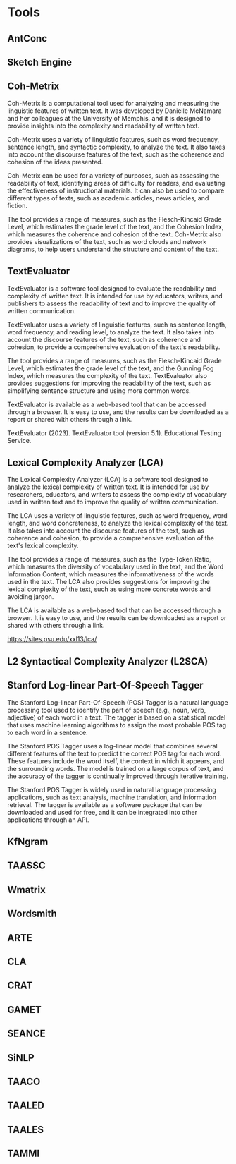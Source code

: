 # **Tools**

## AntConc

## Sketch Engine

## Coh-Metrix

Coh-Metrix is a computational tool used for analyzing and measuring the linguistic features of written text. It was developed by Danielle McNamara and her colleagues at the University of Memphis, and it is designed to provide insights into the complexity and readability of written text.

Coh-Metrix uses a variety of linguistic features, such as word frequency, sentence length, and syntactic complexity, to analyze the text. It also takes into account the discourse features of the text, such as the coherence and cohesion of the ideas presented.

Coh-Metrix can be used for a variety of purposes, such as assessing the readability of text, identifying areas of difficulty for readers, and evaluating the effectiveness of instructional materials. It can also be used to compare different types of texts, such as academic articles, news articles, and fiction.

The tool provides a range of measures, such as the Flesch-Kincaid Grade Level, which estimates the grade level of the text, and the Cohesion Index, which measures the coherence and cohesion of the text. Coh-Metrix also provides visualizations of the text, such as word clouds and network diagrams, to help users understand the structure and content of the text.

## TextEvaluator

TextEvaluator is a software tool designed to evaluate the readability and complexity of written text. It is intended for use by educators, writers, and publishers to assess the readability of text and to improve the quality of written communication.

TextEvaluator uses a variety of linguistic features, such as sentence length, word frequency, and reading level, to analyze the text. It also takes into account the discourse features of the text, such as coherence and cohesion, to provide a comprehensive evaluation of the text's readability.

The tool provides a range of measures, such as the Flesch-Kincaid Grade Level, which estimates the grade level of the text, and the Gunning Fog Index, which measures the complexity of the text. TextEvaluator also provides suggestions for improving the readability of the text, such as simplifying sentence structure and using more common words.

TextEvaluator is available as a web-based tool that can be accessed through a browser. It is easy to use, and the results can be downloaded as a report or shared with others through a link.

TextEvaluator (2023). TextEvaluator tool (version 5.1). Educational Testing Service.

## Lexical Complexity Analyzer (LCA)

The Lexical Complexity Analyzer (LCA) is a software tool designed to analyze the lexical complexity of written text. It is intended for use by researchers, educators, and writers to assess the complexity of vocabulary used in written text and to improve the quality of written communication.

The LCA uses a variety of linguistic features, such as word frequency, word length, and word concreteness, to analyze the lexical complexity of the text. It also takes into account the discourse features of the text, such as coherence and cohesion, to provide a comprehensive evaluation of the text's lexical complexity.

The tool provides a range of measures, such as the Type-Token Ratio, which measures the diversity of vocabulary used in the text, and the Word Information Content, which measures the informativeness of the words used in the text. The LCA also provides suggestions for improving the lexical complexity of the text, such as using more concrete words and avoiding jargon.

The LCA is available as a web-based tool that can be accessed through a browser. It is easy to use, and the results can be downloaded as a report or shared with others through a link.

https://sites.psu.edu/xxl13/lca/

## L2 Syntactical Complexity Analyzer (L2SCA)

## Stanford Log-linear Part-Of-Speech Tagger

The Stanford Log-linear Part-Of-Speech (POS) Tagger is a natural language processing tool used to identify the part of speech (e.g., noun, verb, adjective) of each word in a text. The tagger is based on a statistical model that uses machine learning algorithms to assign the most probable POS tag to each word in a sentence.

The Stanford POS Tagger uses a log-linear model that combines several different features of the text to predict the correct POS tag for each word. These features include the word itself, the context in which it appears, and the surrounding words. The model is trained on a large corpus of text, and the accuracy of the tagger is continually improved through iterative training.

The Stanford POS Tagger is widely used in natural language processing applications, such as text analysis, machine translation, and information retrieval. The tagger is available as a software package that can be downloaded and used for free, and it can be integrated into other applications through an API.

## KfNgram

## TAASSC

## Wmatrix

## Wordsmith

## ARTE

## CLA

## CRAT

## GAMET

## SEANCE

## SiNLP

## TAACO

## TAALED

## TAALES

## TAMMI
